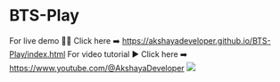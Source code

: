 # BTS-Play
For live demo 🎷🎵 Click here ➡️ https://akshayadeveloper.github.io/BTS-Play/index.html For video tutorial ▶️ Click here ➡️ https://www.youtube.com/@AkshayaDeveloper
<img src="https://github.com/Akshayadeveloper/BTS-Play/blob/main/Preview%E2%80%94BTS%20play%20music.jpg">
